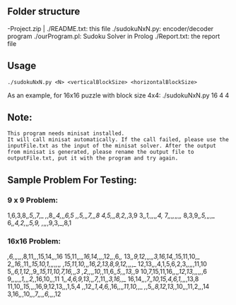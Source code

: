 
## Folder structure
-Project.zip
	|
	./README.txt: this file
	./sudokuNxN.py: encoder/decoder program
	./ourProgram.pl: Sudoku Solver in Prolog
	./Report.txt: the report file

## Usage
	./sudokuNxN.py <N> <verticalBlockSize> <horizontalBlockSize>
As an example, for 16x16 puzzle with block size 4x4:
	./sudokuNxN.py 16 4 4

## Note:
	This program needs minisat installed.
	It will call minisat automatically. If the call failed, please use the inputFile.txt as the input of the minisat solver. After the output from minisat is generated, please rename the output file to outputFile.txt, put it with the program and try again.


## Sample Problem For Testing:

### 9 x 9 Problem:
1,6,3,8,_,5,_,7,_
_,_,8,_,4,_,_,6,5
_,_,5,_,_,7,_,_,8
4,5,_,_,8,2,_,3,9
3,_,1,_,_,_,_,4,_
7,_,_,_,_,_,_,_,_
8,3,9,_,5,_,_,_,_
6,_,4,2,_,_,5,9,_
_,_,_,_,9,3,_,8,1

### 16x16 Problem:
_,6,_,_,_,_,_,8,11,_,_,15,14,_,_,16
15,11,_,_,_,16,14,_,_,_,12,_,_,6,_,_
13,_,9,12,_,_,_,_,3,16,14,_,15,11,10,_
2,_,16,_,11,_,15,10,1,_,_,_,_,_,_,_
_,15,11,10,_,_,16,2,13,8,9,12,_,_,_,_
12,13,_,_,4,1,5,6,2,3,_,_,_,_,11,10
5,_,6,1,12,_,9,_,15,11,10,7,16,_,_,3
_,2,_,_,_,10,_,11,6,_,5,_,_,13,_,9
10,7,15,11,16,_,_,_,12,13,_,_,_,_,_,6
9,_,_,_,_,_,1,_,_,2,_,16,10,_,_,11
1,_,4,6,9,13,_,_,7,_,11,_,3,16,_,_
16,14,_,_,7,_,10,15,4,6,1,_,_,_,13,8
11,10,_,15,_,_,_,16,9,12,13,_,_,1,5,4
_,_,12,_,1,4,6,_,16,_,_,_,11,10,_,_
_,_,5,_,8,12,13,_,10,_,_,11,2,_,_,14
3,16,_,_,10,_,_,7,_,_,_,6,_,_,_,12
